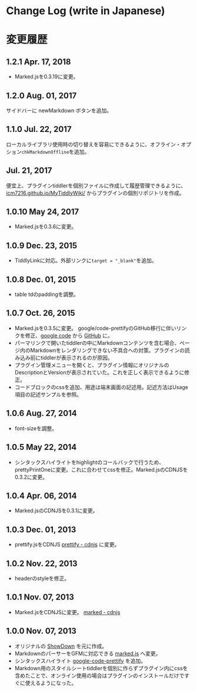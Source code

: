 # Change Log (write in Japanese)

# 変更履歴

## 1.2.1 Apr. 17, 2018

*   Marked.jsを0.3.19に変更。

## 1.2.0 Aug. 01, 2017

サイドバーに newMarkdown ボタンを追加。

## 1.1.0 Jul. 22, 2017

ローカルライブラリ使用時の切り替えを容易にできるように、オフライン・オプション`chkMarkdownOffline`を追加。

## Jul. 21, 2017

便宜上、プラグインtiddlerを個別ファイルに作成して履歴管理できるように、[icm7216.github.io/MyTiddlyWiki/](https://icm7216.github.io/MyTiddlyWiki/) からプラグインの個別リポジトリを作成。
 
## 1.0.10 May 24, 2017

*   Marked.jsを0.3.6に変更。

## 1.0.9 Dec. 23, 2015

*   TiddlyLinkに対応。外部リンクに`target = "_blank"`を追加。

## 1.0.8 Dec. 01, 2015

*   table tdのpaddingを調整。

## 1.0.7 Oct. 26, 2015

*   Marked.jsを0.3.5に変更。 google/code-prettifyのGitHub移行に伴いリンクを修正、[google code](https://code.google.com/p/google-code-prettify/) から [GitHub](https://github.com/google/code-prettify) に。
*   パーマリンクで開いたtiddlerの中にMarkdownコンテンツを含む場合、ページ内のMarkdownをレンダリングできない不具合への対策。プラグインの読み込み前にtiddlerが表示されるのが原因。
*   プラグイン管理メニューを開くと、プラグイン情報にオリジナルのDescriptionとVersionが表示されていた。これを正しく表示できるように修正。
*   コードブロックのcssを追加、用途は端末画面の記述用。記述方法はUsage項目の記述サンプルを参照。

## 1.0.6 Aug. 27, 2014

*   font-sizeを調整。

## 1.0.5 May 22, 2014
*   シンタックスハイライトをhighlightのコールバックで行うため、prettyPrintOneに変更。これに合わせてcssを修正。Marked.jsのCDNJSを0.3.2に変更。

## 1.0.4 Apr. 06, 2014

*   Marked.jsのCDNJSを0.3.1に変更。

## 1.0.3 Dec. 01, 2013

*   prettify.jsをCDNJS [prettify - cdnjs](http://cdnjs.com/libraries/prettify/) に変更。 

## 1.0.2 Nov. 22, 2013

*   headerのstyleを修正。

## 1.0.1 Nov. 07, 2013

*   Marked.jsをCDNJSに変更。 [marked - cdnjs](http://cdnjs.com/libraries/marked/)

## 1.0.0 Nov. 07, 2013

*   オリジナルの [ShowDown](http://showdown.tiddlyspace.com/) を元に作成。
*   MarkdownのパーサーをGFMに対応できる [marked.js](https://github.com/chjj/marked/tree/master/) へ変更。
*   シンタックスハイライト [google-code-prettify](https://github.com/google/code-prettify/tree/master) を追加。
*   Markdown用のスタイルシートtiddlerを個別に作らずプラグイン内にcssを含めたことで、オンライン使用の場合はプラグインのインストールだけですぐに使えるようになった。